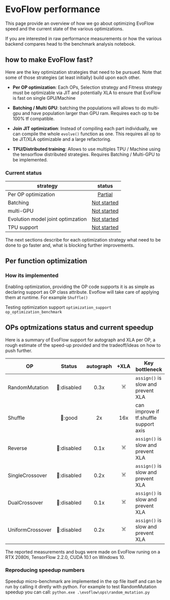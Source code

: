 # EvoFlow performance

This page provide an overview of how we go about optimizing EvoFlow speed and the
current state of the various optimizations.

If you are interested in raw performance measurements or how the various
backend compares head to the benchmark analysis notebook.

## how to make EvoFlow fast?

Here are the key optimization strategies that need to be pursued. Note that
some of those strategies (at least initially) build upon each other.

- **Per OP optimization**: Each OPs, Selection strategy and Fitness strategy must be optimizable
  via JIT and potentially XLA to ensure that EvoFlow is fast on single GPU/Machine

- **Batching / Multi GPU**: batching the populations will allows to do multi-gpu and have population
  larger than GPU ram. Requires each op to be 100% tf compatible.

- **Join JIT optimization**: Instead of compiling each part individually, we can compile the whole
  `evolve()` function as one. This requires all op to be JIT/XLA optimizable and a large refactoring.

- **TPU/Distributed training**: Allows to use multiples TPU / Machine using the tensorflow distributed
  strategies. Requires Batching / Multi-GPU to be implemented.

### Current status

| strategy                          |                               status                                |
| --------------------------------- | :-----------------------------------------------------------------: |
| Per OP optimization               |  [Partial](https://github.com/google-research/evoflow/projects/1)   |
| Batching                          | [Not started](https://github.com/google-research/evoflow/issues/42) |
| multi-GPU                         | [Not started](https://github.com/google-research/evoflow/issues/43) |
| Evolution model joint optimzation | [Not started](https://github.com/google-research/evoflow/issues/50) |
| TPU support                       | [Not started](https://github.com/google-research/evoflow/issues/44) |

The next sections describe for each optimization strategy what need to be done to
go faster and, what is blocking further improvements.

## Per function optimization

### How its implemented

Enabling optimization, providing the OP code supports it is as simple as declaring
support as OP class attribute. Evoflow will take care of applying them at runtime.
For example `Shuffle()`


Testing optimization support
`optimization_support`
`op_optimization_benchmark`


## OPs optmizations status and current speedup

Here is a summary of EvoFlow support for autograph and XLA per OP, a rough
estimate of the speed-up provided and the tradeoff/ideas on how to push further.

| OP               |   Status   | autograph | +XLA  | Key bottleneck                         |
| ---------------- | :--------: | :-------: | :---: | -------------------------------------- |
| RandomMutation   | 🐢:disabled |   0.3x    |   ☠️   | `assign()` is slow and prevent XLA     |
| Shuffle          |   🐇:good   |    2x     |  16x  | can improve if tf.shuffle support axis |
| Reverse          | 🐢:disabled |   0.1x    |   ☠️   | `assign()` is slow and prevent XLA     |
| SingleCrossover  | 🐢:disabled |   0.2x    |   ☠️   | `assign()` is slow and prevent XLA     |
| DualCrossover    | 🐢:disabled |   0.1x    |   ☠️   | `assign()` is slow and prevent XLA     |
| UniformCrossover | 🐢:disabled |   0.2x    |   ☠️   | `assign()` is slow and prevent XLA     |

The reported measurements and bugs were made on EvoFlow runing on a RTX 2080ti,
TensorFlow 2.2.0, CUDA 10.1 on Windows 10.

### Reproducing speedup numbers

Speedup micro-benchmark are implemented in the op file itself and can be run by
calling it diretly with python. For example to test RandomMutation speedup you
can call: `python.exe .\evoflow\ops\random_mutation.py`